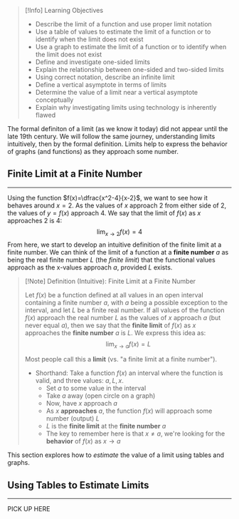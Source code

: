 
>[!Info] Learning Objectives
>
>- Describe the limit of a function and use proper limit notation
>- Use a table of values to estimate the limit of a function or to identify when the limit does not exist
>- Use a graph to estimate the limit of a function or to identify when the limit does not exist
>- Define and investigate one-sided limits
>- Explain the relationship between one-sided and two-sided limits
>- Using correct notation, describe an infinite limit
>- Define a vertical asymptote in terms of limits
>- Determine the value of a limit near a vertical asymptote conceptually
>- Explain why investigating limits using technology is inherently flawed

The formal definiton of a limit (as we know it today) did not appear until the late 19th century. We will follow the same journey, understanding limits intuitively, then by the formal definition. Limits help to express the behavior of graphs (and functions) as they approach some number.

## Finite Limit at a Finite Number
---

Using the function $f(x)=\dfrac{x^2-4}{x-2}$, we want to see how it behaves around $x=2$. As the values of $x$ approach 2 from either side of 2, the values of $y=f(x)$ approach 4. We say that the limit of $f(x)$ as $x$ approaches 2 is 4: $$\lim_{x\to2}f(x)=4$$
From here, we start to develop an intuitive definition of the finite limit at a finite number. We can think of the limit of a function at a **finite number** $a$ as being the real finite number $L$ (the _finite limit_) that the functional values approach as the x-values approach $a$, provided $L$ exists.

>[!Note] Definition (Intuitive): Finite Limit at a Finite Number
>
>Let $f(x)$ be a function defined at all values in an open interval containing a finite number $a$, with $a$ being a possible exception to the interval, and let $L$ be a finite real number. If all values of the function $f(x)$ approach the real number $L$ as the values of $x$ approach $a$ (but never equal $a$), then we say that the **finite limit** of $f(x)$ as $x$ approaches the **finite number** $a$ is $L$. We express this idea as: $$\lim_{x\to a}f(x)=L$$
>
>Most people call this a **limit** (vs. "a finite limit at a finite number").
>
>- Shorthand: Take a function $f(x)$ an interval where the function is valid, and three values: $a, L, x$. 
>	- Set $a$ to some value in the interval
>	- Take $a$ away (open circle on a graph)
>	- Now, have $x$ approach $a$
>	- As $x$ **approaches** $a$, the function $f(x)$ will approach some number (output) $L$
>	- $L$ is the **finite limit** at the **finite number** $a$
>	- The key to remember here is that $x\not=a$, we're looking for the **behavior** of $f(x)$ as $x\to a$

This section explores how to _estimate_ the value of a limit using tables and graphs.

## Using Tables to Estimate Limits
---

PICK UP HERE